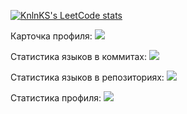 
[![KnlnKS's LeetCode stats](https://leetcode-stats-six.vercel.app/api?username=gitvanya34&theme=dark)](https://github.com/KnlnKS/leetcode-stats)

Карточка профиля: 
![](https://github-profile-summary-cards.vercel.app/api/cards/profile-details?username=gitvanya34&theme=solarized_dark)

Статистика языков в коммитах:
![](https://github-profile-summary-cards.vercel.app/api/cards/most-commit-language?username=gitvanya34&theme=solarized_dark)

Статистика языков в репозиториях:
![](https://github-profile-summary-cards.vercel.app/api/cards/repos-per-language?username=gitvanya34&theme=solarized_dark)

Статистика профиля:
![](https://github-profile-summary-cards.vercel.app/api/cards/stats?username=gitvanya34&theme=solarized_dark)

<!--
**gitvanya34/gitvanya34** is a ✨ _special_ ✨ repository because its `README.md` (this file) appears on your GitHub profile.

Here are some ideas to get you started:

- 🔭 I’m currently working on ...
- 🌱 I’m currently learning ...
- 👯 I’m looking to collaborate on ...
- 🤔 I’m looking for help with ...
- 💬 Ask me about ...
- 📫 How to reach me: ...
- 😄 Pronouns: ...
- ⚡ Fun fact: ...
-->
